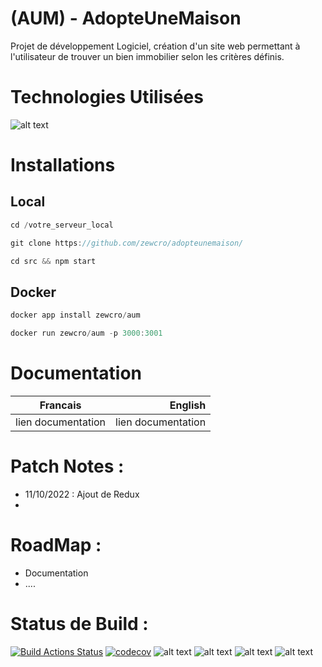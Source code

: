 # (AUM) - AdopteUneMaison 

Projet de développement Logiciel, création d'un site web permettant à l'utilisateur de trouver un bien immobilier selon les critères définis. 


# Technologies Utilisées 
![alt text](https://www.fullstackpython.com/img/logos/react.png)

# Installations 

<h2> Local </h2>
 
```c
cd /votre_serveur_local 
```
 
```c
git clone https://github.com/zewcro/adopteunemaison/
```

```c
cd src && npm start
```

<h2>  Docker </h2>

```c
docker app install zewcro/aum
```

```c
docker run zewcro/aum -p 3000:3001
```

# Documentation 
<table>
    <thead>
        <tr>
            <th align="center">Francais</th>
            <th align="right">English</th>
        </tr>
    </thead>
    <tbody>
        <tr>
            <td align="center">lien documentation</td>
            <td align="right">lien documentation</td>
        </tr>
    </tbody>
</table>

# Patch Notes : 

- 11/10/2022 : Ajout de Redux 
- 

# RoadMap : 

- Documentation 
- .... 

# Status de Build : 
[![Build Actions Status](https://github.com/zewcro/rheaX/workflows/Build/badge.svg)](https://github.com/zewcro/rheaX/actions)
[![codecov](https://codecov.io/gh/zewcro/rheaX/branch/main/graph/badge.svg?token=08c076c3-c716-46d9-a661-a4aae207f7f0)](https://codecov.io/gh/zewcro/rheaX)
![alt text](https://img.shields.io/npm/v/puppeteer?color=purple&label=puppeteer&logo=puppeteer)
![alt text](https://img.shields.io/npm/v/npm?color=orange&label=npm&logo=npm)
![alt text](https://img.shields.io/npm/v/docker?label=docker&logo=docker)
![alt text](https://img.shields.io/crates/l/license?color=yellow)
